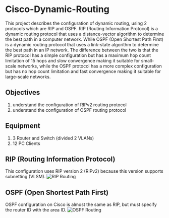# Cisco-Dynamic-Routing
This project describes the configuration of dynamic routing, using 2 protocols which are RIP and OSPF. RIP (Routing Information Protocol) is a dynamic routing protocol that uses a distance-vector algorithm to determine the best path in a computer network. While OSPF (Open Shortest Path First) is a dynamic routing protocol that uses a link-state algorithm to determine the best path in an IP network. The difference between the two is that the RIP protocol has a simple configuration but has a maximum hop count limitation of 15 hops and slow convergence making it suitable for small-scale networks, while the OSPF protocol has a more complex configuration but has no hop count limitation and fast convergence making it suitable for large-scale networks.

## Objectives
1. understand the configuration of RIPv2 routing protocol
2. understand the configuration of OSPF routing protocol

## Equipment
1. 3 Router and Switch (divided 2 VLANs)
2. 12 PC Clients

## RIP (Routing Information Protocol)
This configuration uses RIP version 2 (RIPv2) because this version supports subnetting (VLSM).
![RIP Routing](https://github.com/user-attachments/assets/689d8edb-d087-406d-abae-d8be4bdf7d92)

## OSPF (Open Shortest Path First)
OSPF configuration on Cisco is almost the same as RIP, but must specify the router ID with the area ID.
![OSPF Routing](https://github.com/user-attachments/assets/47b382b1-4ffb-4f58-b75c-d70558a95a8f)
